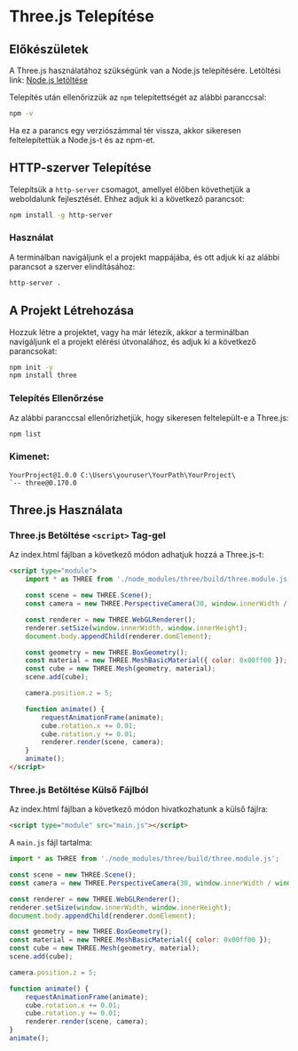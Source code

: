 # Three.js Telepítése

## Előkészületek

A Three.js használatához szükségünk van a Node.js telepítésére. Letöltési link: [Node.js letöltése](https://nodejs.org/en/download/source-code)

Telepítés után ellenőrizzük az `npm` telepítettségét az alábbi paranccsal:

```bash
npm -v
```

Ha ez a parancs egy verziószámmal tér vissza, akkor sikeresen feltelepítettük a Node.js-t és az npm-et.

## HTTP-szerver Telepítése

Telepítsük a `http-server` csomagot, amellyel élőben követhetjük a weboldalunk fejlesztését. Ehhez adjuk ki a következő parancsot:

```bash
npm install -g http-server
```

### Használat

A terminálban navigáljunk el a projekt mappájába, és ott adjuk ki az alábbi parancsot a szerver elindításához:

```bash
http-server .
```

## A Projekt Létrehozása

Hozzuk létre a projektet, vagy ha már létezik, akkor a terminálban navigáljunk el a projekt elérési útvonalához, és adjuk ki a következő parancsokat:

```bash
npm init -y
npm install three
```

### Telepítés Ellenőrzése

Az alábbi paranccsal ellenőrizhetjük, hogy sikeresen feltelepült-e a Three.js:

```bash
npm list
```

### Kimenet:

```plaintext
YourProject@1.0.0 C:\Users\youruser\YourPath\YourProject\
`-- three@0.170.0
```

## Three.js Használata

### Three.js Betöltése `<script>` Tag-gel

Az index.html fájlban a következő módon adhatjuk hozzá a Three.js-t:

```html
<script type="module">
    import * as THREE from './node_modules/three/build/three.module.js';

    const scene = new THREE.Scene();
    const camera = new THREE.PerspectiveCamera(30, window.innerWidth / window.innerHeight, 0.1, 1000);

    const renderer = new THREE.WebGLRenderer();
    renderer.setSize(window.innerWidth, window.innerHeight);
    document.body.appendChild(renderer.domElement);

    const geometry = new THREE.BoxGeometry();
    const material = new THREE.MeshBasicMaterial({ color: 0x00ff00 });
    const cube = new THREE.Mesh(geometry, material);
    scene.add(cube);

    camera.position.z = 5;

    function animate() {
        requestAnimationFrame(animate);
        cube.rotation.x += 0.01;
        cube.rotation.y += 0.01;
        renderer.render(scene, camera);
    }
    animate();
</script>
```

### Three.js Betöltése Külső Fájlból

Az index.html fájlban a következő módon hivatkozhatunk a külső fájlra:

```html
<script type="module" src="main.js"></script>
```

A `main.js` fájl tartalma:

```javascript
import * as THREE from './node_modules/three/build/three.module.js';

const scene = new THREE.Scene();
const camera = new THREE.PerspectiveCamera(30, window.innerWidth / window.innerHeight, 0.1, 1000);

const renderer = new THREE.WebGLRenderer();
renderer.setSize(window.innerWidth, window.innerHeight);
document.body.appendChild(renderer.domElement);

const geometry = new THREE.BoxGeometry();
const material = new THREE.MeshBasicMaterial({ color: 0x00ff00 });
const cube = new THREE.Mesh(geometry, material);
scene.add(cube);

camera.position.z = 5;

function animate() {
    requestAnimationFrame(animate);
    cube.rotation.x += 0.01;
    cube.rotation.y += 0.01;
    renderer.render(scene, camera);
}
animate();
```
